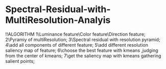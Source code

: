 # Spectral-Residual-with-MultiResolution-Analyis
!!ALGORITHM 
1\Luminance feature\Color feature\Direction feature;
2\Pyramiy of multiResolution;
3\Spectral residual with resolution pyramid;
4\add all components of different feature;
5\add different resolution saliency map of feature;
6\choose the best feature with kmeans ,judging from  the center of kmeans;
7\get the saliency map with kmeans gathering salient points;
